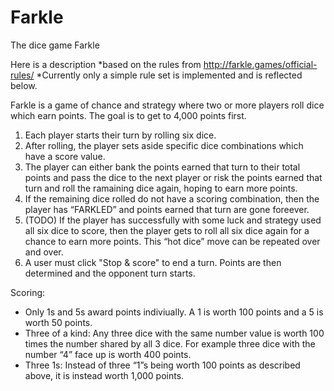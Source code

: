 # Farkle
The dice game Farkle

Here is a description *based on the rules from http://farkle.games/official-rules/
*Currently only a simple rule set is implemented and is reflected below. 

Farkle is a game of chance and strategy where two or more players roll dice which earn points. The goal is to get to 4,000 points first.

1. Each player starts their turn by rolling six dice.
2. After rolling, the player sets aside specific dice combinations which have a score value.
3. The player can either bank the points earned that turn to their total points and pass the dice to the next player or risk the points earned that turn and roll the ramaining dice again, hoping to earn more points.
4. If the remaining dice rolled do not have a scoring combination, then the player has “FARKLED” and points earned that turn are gone foreever.
5. (TODO) If the player has successfully with some luck and strategy used all six dice to score, then the player gets to roll all six dice again for a chance to earn more points. This “hot dice” move can be repeated over and over.
6. A user must click "Stop & score" to end a turn. Points are then determined and the opponent turn starts. 

Scoring:
- Only 1s and 5s award points indiviually. A 1 is worth 100 points and a 5 is worth 50 points.
- Three of a kind: Any three dice with the same number value is worth 100 times the number shared by all 3 dice. For example three dice with the number “4” face up is worth 400 points. 
- Three 1s: Instead of three “1”s being worth 100 points as described above, it is instead worth 1,000 points.


